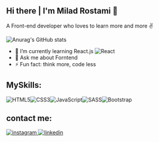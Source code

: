 <h2>
 Hi there | I'm Milad Rostami 👋
</h2>
<p >
 A Front-end developer who loves to learn more and more ✌
</p>

![Anurag's GitHub stats](https://github-readme-stats.vercel.app/api?username=MiladRostami01&show_icons=true&theme=dark)

- 🌱 I’m currently learning React.js ![React](https://img.shields.io/badge/react-%2320232a.svg?style=for-the-badge&logo=react&logoColor=%2361DAFB)
- 💬 Ask me about Forntend 
- ⚡ Fun fact: think more, code less

## MySkills:

![HTML5](https://img.shields.io/badge/html5-%23E34F26.svg?style=for-the-badge&logo=html5&logoColor=white)![CSS3](https://img.shields.io/badge/css3-%231572B6.svg?style=for-the-badge&logo=css3&logoColor=white)![JavaScript](https://img.shields.io/badge/javascript-%23323330.svg?style=for-the-badge&logo=javascript&logoColor=%23F7DF1E)![SASS](https://img.shields.io/badge/SASS-hotpink.svg?style=for-the-badge&logo=SASS&logoColor=white)![Bootstrap](https://img.shields.io/badge/bootstrap-%23563D7C.svg?style=for-the-badge&logo=bootstrap&logoColor=white)

## contact me:
<a href="https://www.instagram.com/milad_rostami_01/">
<img alt="instagram" src="https://img.shields.io/badge/Instagram-E4405F?style=for-the-badge&logo=instagram&logoColor=white"/>
</a> 
<a href="https://www.linkedin.com/in/miladrostami01/">
<img alt="linkedin" src="https://img.shields.io/badge/LinkedIn-0077B5?style=for-the-badge&logo=linkedin&logoColor=white" />
</a>


